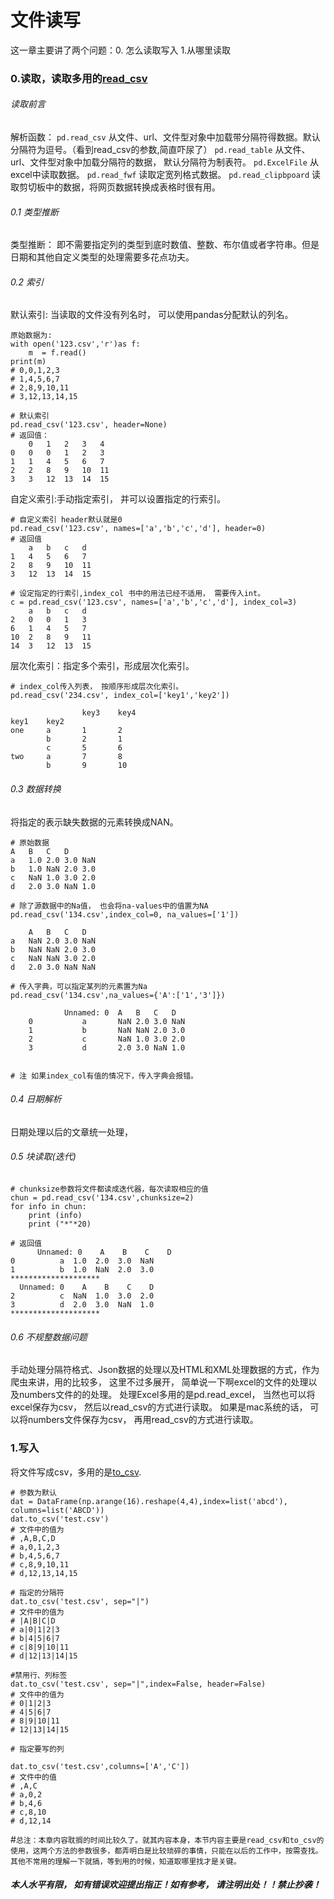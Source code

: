 # 文件读写
这一章主要讲了两个问题：0. 怎么读取写入  1.从哪里读取

### 0.读取，读取多用的[read_csv](http://pandas.pydata.org/pandas-docs/stable/generated/pandas.read_csv.html)
######  读取前言
解析函数：
`pd.read_csv` 从文件、url、文件型对象中加载带分隔符得数据。默认分隔符为逗号。（看到read_csv的参数,简直吓尿了）
`pd.read_table` 从文件、url、文件型对象中加载分隔符的数据， 默认分隔符为制表符。
`pd.ExcelFile` 从excel中读取数据。
`pd.read_fwf` 读取定宽列格式数据。
`pd.read_clipbpoard` 读取剪切板中的数据，将网页数据转换成表格时很有用。

###### 0.1 类型推断
类型推断： 即不需要指定列的类型到底时数值、整数、布尔值或者字符串。但是日期和其他自定义类型的处理需要多花点功夫。 
      
###### 0.2 索引 
默认索引: 当读取的文件没有列名时， 可以使用pandas分配默认的列名。
    
    原始数据为:
    with open('123.csv','r')as f:
        m  = f.read()
    print(m)
    # 0,0,1,2,3
    # 1,4,5,6,7
    # 2,8,9,10,11
    # 3,12,13,14,15
    
    # 默认索引
    pd.read_csv('123.csv', header=None)
    # 返回值：
    	0	1	2	3	4
    0	0	0	1	2	3
    1	1	4	5	6	7
    2	2	8	9	10	11
    3	3	12	13	14	15
    
自定义索引:手动指定索引， 并可以设置指定的行索引。

    # 自定义索引 header默认就是0
    pd.read_csv('123.csv', names=['a','b','c','d'], header=0)
    # 返回值
    	a	b	c	d
    1	4	5	6	7
    2	8	9	10	11
    3	12	13	14	15
    
    # 设定指定的行索引,index_col 书中的用法已经不适用， 需要传入int。
    c = pd.read_csv('123.csv', names=['a','b','c','d'], index_col=3)
    	a	b	c	d
    2	0	0	1	3
    6	1	4	5	7
    10	2	8	9	11
    14	3	12	13	15


层次化索引：指定多个索引，形成层次化索引。
    
    # index_col传入列表， 按顺序形成层次化索引。 
    pd.read_csv('234.csv', index_col=['key1','key2'])
    
                    key3	key4
    key1	key2		
    one	    a   	1   	2
            b   	2   	1
            c   	5   	6
    two	    a   	7   	8
            b   	9   	10
          

###### 0.3 数据转换
将指定的表示缺失数据的元素转换成NAN。

    # 原始数据
    A	B	C	D
    a	1.0	2.0	3.0	NaN
    b	1.0	NaN	2.0	3.0
    c	NaN	1.0	3.0	2.0
    d	2.0	3.0	NaN	1.0
    
    # 除了源数据中的Na值， 也会将na-values中的值置为NA
    pd.read_csv('134.csv',index_col=0, na_values=['1'])
    
    	A	B	C	D
    a	NaN	2.0	3.0	NaN
    b	NaN	NaN	2.0	3.0
    c	NaN	NaN	3.0	2.0
    d	2.0	3.0	NaN	NaN
    
    # 传入字典，可以指定某列的元素置为Na
    pd.read_csv('134.csv',na_values={'A':['1','3']})
    
            	Unnamed: 0	A	B	C	D
        0          	a   	NaN	2.0	3.0	NaN
        1         	b   	NaN	NaN	2.0	3.0
        2        	c   	NaN	1.0	3.0	2.0
        3        	d   	2.0	3.0	NaN	1.0
        
        
    # 注 如果index_col有值的情况下，传入字典会报错。

###### 0.4 日期解析
日期处理以后的文章统一处理，

###### 0.5 块读取(迭代)


    # chunksize参数将文件都读成迭代器，每次读取相应的值    
    chun = pd.read_csv('134.csv',chunksize=2)
    for info in chun:
        print (info)
        print ("*"*20)
        
    # 返回值
          Unnamed: 0    A    B    C    D
    0          a  1.0  2.0  3.0  NaN
    1          b  1.0  NaN  2.0  3.0
    ********************
      Unnamed: 0    A    B    C    D
    2          c  NaN  1.0  3.0  2.0
    3          d  2.0  3.0  NaN  1.0
    ********************




###### 0.6 不规整数据问题
手动处理分隔符格式、Json数据的处理以及HTML和XML处理数据的方式，作为爬虫来讲，用的比较多， 这里不过多展开， 简单说一下啊excel的文件的处理以及numbers文件的的处理。
处理Excel多用的是pd.read_excel， 当然也可以将excel保存为csv， 然后以read_csv的方式进行读取。 如果是mac系统的话， 可以将numbers文件保存为csv， 再用read_csv的方式进行读取。


### 1.写入
将文件写成csv，多用的是[to_csv](http://pandas.pydata.org/pandas-docs/stable/generated/pandas.DataFrame.to_csv.html).

    # 参数为默认
    dat = DataFrame(np.arange(16).reshape(4,4),index=list('abcd'), columns=list('ABCD'))
    dat.to_csv('test.csv')
    # 文件中的值为
    # ,A,B,C,D
    # a,0,1,2,3
    # b,4,5,6,7
    # c,8,9,10,11
    # d,12,13,14,15
    
    # 指定的分隔符
    dat.to_csv('test.csv', sep="|")
    # 文件中的值为
    # |A|B|C|D
    # a|0|1|2|3
    # b|4|5|6|7
    # c|8|9|10|11
    # d|12|13|14|15
    
    #禁用行、列标签
    dat.to_csv('test.csv', sep="|",index=False, header=False)
    # 文件中的值为
    # 0|1|2|3
    # 4|5|6|7
    # 8|9|10|11
    # 12|13|14|15
        
    # 指定要写的列
    
    dat.to_csv('test.csv',columns=['A','C'])
    # 文件中的值
    # ,A,C
    # a,0,2
    # b,4,6
    # c,8,10
    # d,12,14
    

#`总注：本章内容耽搁的时间比较久了。就其内容本身，本节内容主要是read_csv和to_csv的使用，这两个方法的参数很多，都弄明白是比较琐碎的事情，只能在以后的工作中，按需查找。其他不常用的理解一下就搞，等到用的时候，知道取哪里找才是关键。`
####  *本人水平有限， 如有错误欢迎提出指正！如有参考， 请注明出处！！禁止抄袭！*
